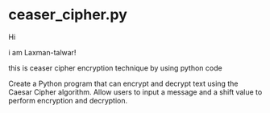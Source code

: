 # ceaser_cipher.py

Hi 

i am Laxman-talwar!

this is ceaser cipher encryption technique by using python code

Create a Python program that can encrypt and decrypt text using the Caesar Cipher algorithm. Allow users to input a message and a shift value to perform encryption and decryption.

